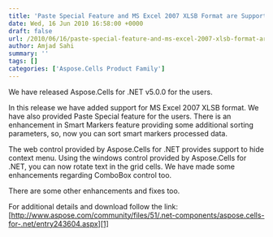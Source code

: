 ```yaml
---
title: 'Paste Special Feature and MS Excel 2007 XLSB Format are Supported in Aspose.Cells for .NET 5.0.0'
date: Wed, 16 Jun 2010 16:58:00 +0000
draft: false
url: /2010/06/16/paste-special-feature-and-ms-excel-2007-xlsb-format-are-supported-in-aspose-cells-for-net-5-0-0/
author: Amjad Sahi
summary: ''
tags: []
categories: ['Aspose.Cells Product Family']
---
```


We have released Aspose.Cells for .NET v5.0.0 for the users.  
  
In this release we have added support for MS Excel 2007 XLSB format. We have also provided Paste Special feature for the users. There is an enhancement in Smart Markers feature providing some additional sorting parameters, so, now you can sort smart markers processed data.

The web control provided by Aspose.Cells for .NET provides support to hide context menu. Using the windows control provided by Aspose.Cells for .NET, you can now rotate text in the grid cells. We have made some enhancements regarding ComboBox control too.

There are some other enhancements and fixes too.

  
For additional details and download follow the link:  
[http://www.aspose.com/community/files/51/.net-components/aspose.cells-for-.net/entry243604.aspx][1]




[1]: http://www.aspose.com/community/files/51/.net-components/aspose.cells-for-.net/entry243604.aspx





